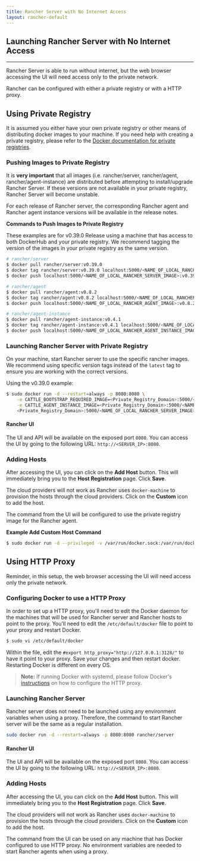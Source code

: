 ```yaml
---
title: Rancher Server with No Internet Access
layout: rancher-default
---
```


## Launching Rancher Server with No Internet Access
---

Rancher Server is able to run without internet, but the web browser accessing the UI will need access only to the private network. 

Rancher can be configured with either a private registry or with a HTTP proxy. 

## Using Private Registry

It is assumed you either have your own private registry or other means of distributing docker images to your machine. If you need help with creating a private registry, please refer to the [Docker documentation for private registries](https://docs.docker.com/registry/). 

### Pushing Images to Private Registry 

It is **very important** that all images (i.e. rancher/server, rancher/agent, rancher/agent-instance) are distributed before attempting to install/upgrade Rancher Server. If these versions are not available in your private registry, Rancher Server will become unstable. 

For each release of Rancher server, the corresponding Rancher agent and Rancher agent instance versions will be available in the release notes. 

**Commands to Push Images to Private Registry**

These examples are for v0.39.0 Release using a machine that has access to both DockerHub and your private registry. We recommend tagging the version of the images in your private registry as the same version. 

```bash
# rancher/server 
$ docker pull rancher/server:v0.39.0
$ docker tag rancher/server:v0.39.0 localhost:5000/<NAME_OF_LOCAL_RANCHER_SERVER_IMAGE>:v0.39.0
$ docker push localhost:5000/<NAME_OF_LOCAL_RANCHER_SERVER_IMAGE>:v0.39.0 

# rancher/agent
$ docker pull rancher/agent:v0.8.2
$ docker tag rancher/agent:v0.8.2 localhost:5000/<NAME_OF_LOCAL_RANCHER_AGENT_IMAGE>:v0.8.2
$ docker push localhost:5000/<NAME_OF_LOCAL_RANCHER_AGENT_IMAGE>:v0.8.2

# rancher/agent-instance
$ docker pull rancher/agent-instance:v0.4.1
$ docker tag rancher/agent-instance:v0.4.1 localhost:5000/<NAME_OF_LOCAL_RANCHER_AGENT_INSTANCE_IMAGE>:v0.4.1
$ docker push localhost:5000/<NAME_OF_LOCAL_RANCHER_AGENT_INSTANCE_IMAGE>:v0.4.1
```

### Launching Rancher Server with Private Registry

On your machine, start Rancher server to use the specific rancher images. We recommend using specific version tags instead of the `latest` tag to ensure you are working with the correct versions. 

Using the v0.39.0 example:

```bash
$ sudo docker run -d --restart=always -p 8080:8080 \
    -e CATTLE_BOOTSTRAP_REQUIRED_IMAGE=<Private_Registry_Domain>:5000/<NAME_OF_LOCAL_RANCHER_AGENT_IMAGE>:v0.8.2 \
    -e CATTLE_AGENT_INSTANCE_IMAGE=<Private_Registry_Domain>:5000/<NAME_OF_LOCAL_RANCHER_AGENT_INSTANCE_IMAGE>:v0.4.1 \
    <Private_Registry_Domain>:5000/<NAME_OF_LOCAL_RANCHER_SERVER_IMAGE>:v0.39.0
```

#### Rancher UI

The UI and API will be available on the exposed port `8080`. You can access the UI by going to the following URL: `http://<SERVER_IP>:8080`.

### Adding Hosts

After accessing the UI, you can click on the **Add Host** button. This will immediately bring you to the **Host Registration** page. Click **Save**. 

The cloud providers will not work as Rancher uses `docker-machine` to provision the hosts through the cloud providers. Click on the **Custom** icon to add the host. 

The command from the UI will be configured to use the private registry image for the Rancher agent. 

**Example Add Custom Host Command**

```bash
$ sudo docker run -d --privileged -v /var/run/docker.sock:/var/run/docker.sock <Private_Registry_Domain>:5000/<NAME_OF_LOCAL_RANCHER_AGENT_IMAGE>:v0.8.1 http://<SERVER_IP>:8080/v1/scripts/<security_credentials>
```

## Using HTTP Proxy 

Reminder, in this setup, the web browser accessing the UI will need access only the private network. 

### Configuring Docker to use a HTTP Proxy

In order to set up a HTTP proxy, you'll need to edit the Docker daemon for the machines that will be used for Rancher server and Rancher hosts to point to the proxy. You'll need to edit the `/etc/default/docker` file to point to your proxy and restart Docker.

```bash
$ sudo vi /etc/default/docker
```

Within the file, edit the `#export http_proxy="http://127.0.0.1:3128/"` to have it point to your proxy. Save your changes and then restart docker. Restarting Docker is different on every OS. 

> **Note:** If running Docker with systemd, please follow Docker's [instructions](https://docs.docker.com/articles/systemd/#http-proxy) on how to configure the HTTP proxy. 

### Launching Rancher Server 

Rancher server does not need to be launched using any environment variables when using a proxy. Therefore, the command to start Rancher server will be the same as a regular installation.

```bash
sudo docker run -d --restart=always -p 8080:8080 rancher/server
```
#### Rancher UI

The UI and API will be available on the exposed port `8080`. You can access the UI by going to the following URL: `http://<SERVER_IP>:8080`.

### Adding Hosts

After accessing the UI, you can click on the **Add Host** button. This will immediately bring you to the **Host Registration** page. Click **Save**. 

The cloud providers will not work as Rancher uses `docker-machine` to provision the hosts through the cloud providers. Click on the **Custom** icon to add the host. 

The command from the UI can be used on any machine that has Docker configured to use HTTP proxy. No environment variables are needed to start Rancher agents when using a proxy.

